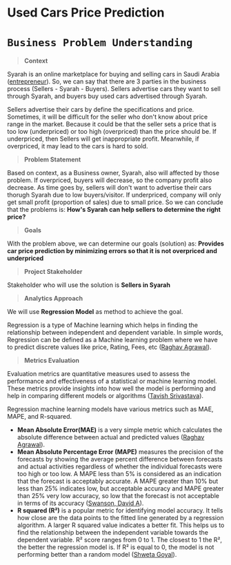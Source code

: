 Used Cars Price Prediction 
==============================
# `Business Problem Understanding`

>**Context**

Syarah is an online marketplace for buying and selling cars in Saudi Arabia ([entrepreneur](https://www.entrepreneur.com/en-ae/finance/saudi-arabia-based-online-cars-marketplace-syarah-raises/314901)). So, we can say that there are 3 parties in the business process (Sellers - Syarah - Buyers). Sellers advertise cars they want to sell through Syarah, and buyers buy used cars advertised through Syarah. 

Sellers advertise their cars by define the specifications and price. Sometimes, it will be difficult for the seller who don't know about price range in the market. Because it could be that the seller sets a price that is too low (underpriced) or too high (overpriced) than the price should be. If underpriced, then Sellers will get inappropriate profit. Meanwhile, if overpriced, it may lead to the cars is hard to sold.

>**Problem Statement**

Based on context, as a Business owner, Syarah, also will affected by those problem. If overpriced, buyers will decrease, so the company profit also decrease. As time goes by, sellers will don't want to advertise their cars thorugh Syarah due to low buyers/visitor. If underpriced, company will only get small profit (proportion of sales) due to small price. So we can conclude that the problems is: **How's Syarah can help sellers to determine the right price?**

>**Goals**

With the problem above, we can determine our goals (solution) as: **Provides car price prediction by minimizing errors so that it is not overpriced and underpriced**

>**Project Stakeholder**

Stakeholder who will use the solution is **Sellers in Syarah**

>**Analytics Approach**

We will use **Regression Model** as method to achieve the goal. 

Regression is a type of Machine learning which helps in finding the relationship between independent and dependent variable. In simple words, Regression can be defined as a Machine learning problem where we have to predict discrete values like price, Rating, Fees, etc ([Raghav Agrawal](https://www.analyticsvidhya.com/blog/2021/05/know-the-best-evaluation-metrics-for-your-regression-model/)).

>**Metrics Evaluation**

Evaluation metrics are quantitative measures used to assess the performance and effectiveness of a statistical or machine learning model. These metrics provide insights into how well the model is performing and help in comparing different models or algorithms ([Tavish Srivastava](https://www.analyticsvidhya.com/blog/2019/08/11-important-model-evaluation-error-metrics/#:~:text=Evaluation%20metrics%20are%20quantitative%20measures,comparing%20different%20models%20or%20algorithms.)).

Regression machine learning models have various metrics such as MAE, MAPE, and R-squared.
* **Mean Absolute Error(MAE)** is a very simple metric which calculates the absolute difference between actual and predicted values ([Raghav Agrawal](https://www.analyticsvidhya.com/blog/2021/05/know-the-best-evaluation-metrics-for-your-regression-model/)).
* **Mean Absolute Percentage Error (MAPE)** measures the precision of the forecasts by showing the average percent difference between forecasts and actual activities regardless of whether the individual forecasts were too high or too low. A MAPE less than 5% is considered as an indication that the forecast is acceptably accurate. A MAPE greater than 10% but less than 25% indicates low, but acceptable accuracy and MAPE greater than 25% very low accuracy, so low that the forecast is not acceptable in terms of its accuracy ([Swanson, David A](https://escholarship.org/content/qt1f71t3x9/qt1f71t3x9.pdf?t=o5wul1#:~:text=A%20MAPE%20less%20than%205,in%20terms%20of%20its%20accuracy.)).
* **R squared (R²)** is a popular metric for identifying model accuracy. It tells how close are the data points to the fitted line generated by a regression algorithm. A larger R squared value indicates a better fit. This helps us to find the relationship between the independent variable towards the dependent variable. R² score ranges from 0 to 1. The closest to 1 the R², the better the regression model is. If R² is equal to 0, the model is not performing better than a random model ([Shweta Goyal](https://medium.com/analytics-vidhya/evaluation-metrics-for-regression-models-c91c65d73af#:~:text=R%20squared%20is%20a%20popular,variable%20towards%20the%20dependent%20variable.)).